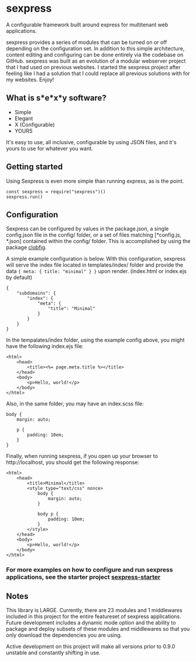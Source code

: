 # sexpress

A configurable framework built around express for multitenant web applications.

sexpress provides a series of modules that can be turned on or off depending on the configuration set. In addition to this simple architecture, content editing and configuring can be done entirely via the codebase on GitHub. sexpress was built as an evolution of a modular webserver project that I had used on previous websites. I started the sexpress project after feeling like I had a solution that I could replace all previous solutions with for my websites. Enjoy!

## What is s\*e\*x\*y software?

-   Simple
-   Elegant
-   X (Configurable)
-   YOURS

It's easy to use, all inclusive, configurable by using JSON files, and it's yours to use for whatever you want.

## Getting started

Using Sexpress is even more simple than running express, as is the point.

```
const sexpress = require("sexpress")()
sexpress.run()
```

## Configuration

Sexpress can be configured by values in the package.json, a single config.json file in the config/ folder, or a set of files matching [*config.js, *.json] contained within the config/ folder. This is accomplished by using the package [clobfig](https://www.npmjs.com/package/clobfig).

A simple example configuration is below. With this configuration, sexpress will serve the index file located in templates/index/ folder and provide the data `{ meta: { title: "minimal" } }` upon render. (index.html or index.ejs by default)
```
{
    "subdomains": {
        "index": {
            "meta": {
                "title": "Minimal"
            }
        }
    }
}
```

In the tempalates/index folder, using the example config above, you might have the following index.ejs file:
```
<html>
	<head>
		<title><%= page.meta.title %></title>
	</head>
	<body>
		<p>Hello, world!</p>
	</body>
</html>
```

Also, in the same folder, you may have an index.scss file:
```
body {
	margin: auto;

	p {
		padding: 10em;
	}
}
```

Finally, when running sexpress, if you open up your browser to http://localhost, you should get the following response:
```
<html>
	<head>
		<title>Minimal</title>
		<style type="text/css" nonce>
			body {
				margin: auto;
			}

			body p {
				padding: 10em;
			}
		</style>
	</head>
	<body>
		<p>Hello, world!</p>
	</body>
</html>
```

### For more examples on how to configure and run sexpress applications, see the starter project [sexpress-starter](https://www.npmjs.com/package/sexpress-starter)

## Notes

This library is LARGE. Currently, there are 23 modules and 1 middlewares included in this project for the entire featureset of sexpress applications. Future development includes a dynamic mode option and the ability to package and deploy subsets of these modules and middlewares so that you only download the dependencies you are using.

Active development on this project will make all versions prior to 0.9.0 unstable and constantly shifting in use.
